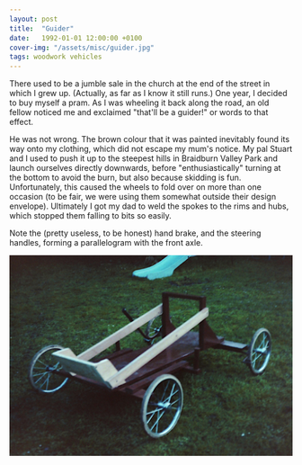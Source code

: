 ```yaml
---
layout: post
title:  "Guider"
date:   1992-01-01 12:00:00 +0100
cover-img: "/assets/misc/guider.jpg"
tags: woodwork vehicles
---
```

There used to be a jumble sale in the church at the end of the street in which I grew up. (Actually, as far as I know it still runs.) One year, I decided to buy myself a pram. As I was wheeling it back along the road, an old fellow noticed me and exclaimed "that'll be a guider!" or words to that effect.

He was not wrong. The brown colour that it was painted inevitably found its way onto my clothing, which did not escape my mum's notice. My pal Stuart and I used to push it up to the steepest hills in Braidburn Valley Park and launch ourselves directly downwards, before "enthusiastically" turning at the bottom to avoid the burn, but also because skidding is fun. Unfortunately, this caused the wheels to fold over on more than one occasion (to be fair, we were using them somewhat outside their design envelope). Ultimately I got my dad to weld the spokes to the rims and hubs, which stopped them falling to bits so easily.

Note the (pretty useless, to be honest) hand brake, and the steering handles, forming a parallelogram with the front axle.

![Guider](/assets/misc/guider.jpg)
